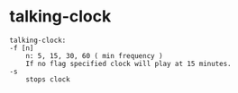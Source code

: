 # talking-clock

```
talking-clock:
-f [n]
    n: 5, 15, 30, 60 ( min frequency )
    If no flag specified clock will play at 15 minutes.
-s
    stops clock
```
